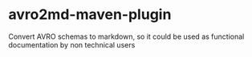 # avro2md-maven-plugin
Convert AVRO schemas to markdown, so it could be used as functional documentation by non technical users
